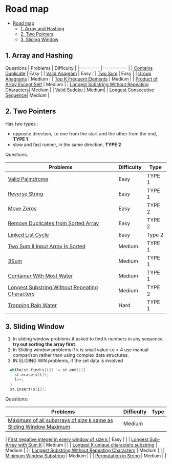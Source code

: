 # Road map
- [Road map](#road-map)
  - [1. Array and Hashing](#1-array-and-hashing)
  - [2. Two Pointers](#2-two-pointers)
  - [3. Sliding Window](#3-sliding-window)

## 1. Array and Hashing

Questions
| Problems 	| Difficulty 	|
|----------	|------------	|
| [Contains Duplicate](https://leetcode.com/problems/contains-duplicate/) |      Easy      	|
| [Valid Anagram](https://leetcode.com/problems/valid-anagram/) |      Easy      	|
| [Two Sum](https://leetcode.com/problems/two-sum/) |      Easy      	|
| [Group Anagrams](https://leetcode.com/problems/group-anagrams/) |      Medium    	|
| [Top K Frequent Elements](https://leetcode.com/problems/top-k-frequent-elements/) |      Medium     	|
| [Product of Array Except Self](https://leetcode.com/problems/product-of-array-except-self/) |      Medium     	|
| [Longest Substring Without Repeating Characters](https://leetcode.com/problems/longest-substring-without-repeating-characters/)| Medium |
| [Valid Sudoku](https://leetcode.com/problems/valid-sudoku/) | Medium|
| [Longest Consecutive Sequence](https://leetcode.com/problems/longest-consecutive-sequence/)| Medium |

## 2. Two Pointers

Has two types : 
- opposite direction, i.e one from the start and the other from the end, __TYPE 1__
- slow and fast runner, in the same direction, __TYPE 2__


Questions:
  
| Problems 	| Difficulty 	| Type |
|----------	|------------	| -----|
| [Valid Palindrome](https://leetcode.com/problems/valid-palindrome/) |      Easy      	| TYPE 1|
| [Reverse String](https://leetcode.com/problems/reverse-string/) |      Easy      	| TYPE 1|
| [Move Zeros](https://leetcode.com/problems/move-zeroes/) |      Easy      	|TYPE 2|
| [Remove Duplicates from Sorted Array](https://leetcode.com/problems/remove-duplicates-from-sorted-array/) |      Easy      	|TYPE 2|
| [Linked List Cycle](https://leetcode.com/problems/linked-list-cycle/)| Easy | Type 2|
| [Two Sum II Input Array Is Sorted](https://leetcode.com/problems/two-sum-ii-input-array-is-sorted/) |      Medium    	|TYPE 1|
| [3Sum](https://leetcode.com/problems/3sum/) |      Medium     	|TYPE 1|
| [Container With Most Water](https://leetcode.com/problems/container-with-most-water/) |      Medium     	|TYPE 1|
| [Longest Substring Without Repeating Characters](https://leetcode.com/problems/longest-substring-without-repeating-characters/)| Medium |TYPE 2|
| [Trapping Rain Water](https://leetcode.com/problems/trapping-rain-water/)| Hard|TYPE 1|

## 3. Sliding Window

1. In sliding window problems if asked to find k numbers in any sequence __try out sorting the array first__.
2. In Sliding window problems if k is small value i.e < 4 use manual comparison rather than using complex data structures.
3. IN SLIDING WIN problems, if the set data is involved
```cpp
  while(st.find(s[i]) != st.end()){
    st.erase(s[l]);
    l++;
  }
  st.insert(s[i]);
   ```
Questions:
  
| Problems 	| Difficulty 	| Type |
|----------	|------------	| -----|
| [Maximum of all subarrays of size k same as Sliding Window Maximum](https://practice.geeksforgeeks.org/problems/maximum-of-all-subarrays-of-size-k3101/1) |      Medium   	| |

| [First negative integer in every window of size k ](https://practice.geeksforgeeks.org/problems/first-negative-integer-in-every-window-of-size-k3345/1) |      Easy     	| |
| [Longest Sub-Array with Sum K](https://practice.geeksforgeeks.org/problems/longest-sub-array-with-sum-k0809/1) |      Medium   	| |
| [Longest K unique characters substring](https://practice.geeksforgeeks.org/problems/longest-k-unique-characters-substring0853/1) |      Medium   	| |
| [Longest Substring Without Repeating Characters](https://leetcode.com/problems/longest-substring-without-repeating-characters/description/abcabcabc/) |      Medium   	| |
| [Minimum Window Substring](https://leetcode.com/problems/minimum-window-substring/description/) |      Medium   	| |
| [Permutation in String](https://leetcode.com/problems/permutation-in-string/description/) |      Medium   	| |
